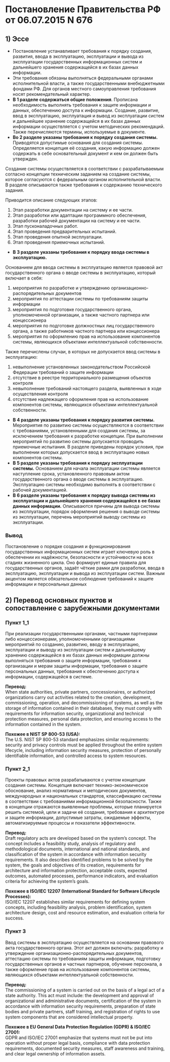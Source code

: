 # Постановление Правительства РФ от 06.07.2015 N 676

## 1) Эссе
- Постановление устанавливает требования к порядку создания, развития, ввода в эксплуатацию, эксплуатации и вывода из эксплуатации государственных информационных систем и дальнейшего хранения содержащейся в их базах данных информации.
- Эти требования обязаны выполняться федеральными органами исполнительной власти, а также государственными внебюджетными фондами РФ. Для органов местного самоуправления требования носят рекомендательный характер.
- **В 1 разделе содержаться общие положения**. Прописана необходимость выполнять требования к защите информации и данных, обеспечению доступа к информации. Создание, развитие, ввод в эксплуатацию, эксплуатация и вывод из эксплуатации систем и дальнейшее хранение содержащейся в их базах данных информации осуществляется с учетом методических рекомендаций. Также перечисляются термины, используемые в документе.
- **Во 2 разделе указаны требования к порядку создания системы.** Приводятся допустимые основания для создания системы. Определяется концепция её создания, какую информацию должен содержать в себе основательный документ и кем он должен быть утвержден.

Создание системы осуществляется в соответствии с разрабатываемым согласно концепции техническим заданием на создание системы, которое согласуются с федеральным органом исполнительной власти. В разделе описываются также требования к содержанию технического задания.

Приводится описание следующих этапов:
  1. Этап разработки документации на систему и ее части.
  2. Этап разработки или адаптации программного обеспечения, разработки рабочей документации на систему и ее части.
  3. Этап пусконаладочных работ.
  4. Этап проведения предварительных испытаний.
  5. Этап проведения опытной эксплуатации.
  6. Этап проведения приемочных испытаний.
- **В 3 разделе указаны требования к порядку ввода системы в эксплуатацию.**
 
 Основанием для ввода системы в эксплуатацию является правовой акт государственного органа о вводе системы  в эксплуатацию, который включает в себя:
  1. мероприятия по разработке и утверждению организационно-распорядительных документов
  2. мероприятия по аттестации системы по требованиям защиты информации
  3. мероприятия по подготовке государственного органа, уполномоченной организации, а также частного партнера или концессионера
  4. мероприятия по подготовке должностных лиц государственного органа, а также работников частного партнера или концессионера
  5. мероприятия по оформлению прав на использование компонентов системы, являющихся объектами интеллектуальной собственности.

Также перечислены случаи, в которых не допускается ввод системы в эксплуатацию:
  1.  невыполнение установленных законодательством Российской Федерации требований о защите информации
  2. отсутствие в реестре территориального размещения объектов контроля
  3. невыполнение требований настоящего раздела, выявленных в ходе осуществления контроля
  4. отсутствие надлежащего оформления прав на использование компонентов системы, являющихся объектами интеллектуальной собственности.
- **В 4 разделе указаны требования к порядку развития системы.** Мероприятия по развитию системы осуществляются в соответствии с требованиями, установленными для создания системы, за исключением требования к разработке концепции. При выполнении мероприятий по развитию системы допускается проводить приемочные испытания. В разделе приведены порядок условия, при выполнении которых допускается ввод в эксплуатацию новых компонентов системы.
- **В 5 разделе указаны требования к порядку эксплуатации системы.** Основанием для начала эксплуатации системы является наступление срока, установленного правовым актом государственного органа о вводе системы в эксплуатацию. Эксплуатацию системы необходимо выполнять в соответствии с рабочей документацией.
- **В 6 разделе указаны требования к порядку вывода системы из эксплуатации и дальнейшего хранения содержащейся в ее базах данных информации.** Описываются причины для вывода системы из эксплуатации, порядок оформления решения о выводе системы из эксплуатации, перечень мероприятий выводу системы из эксплуатации.

### Вывод
Постановление о порядке создания и функционирования государственных информационных систем играет ключевую роль в обеспечении их надёжности, безопасности и устойчивости на всех стадиях жизненного цикла. Оно формирует единые правила для государственных органов, задаёт чёткие рамки для разработки, ввода в эксплуатацию, эксплуатации и вывода из эксплуатации систем. Важным акцентом является обязательное соблюдение требований к защите информации и персональных данных

## 2) Перевод основных пунктов и сопоставление с зарубежными документами
### Пункт 1_1
При реализации государственными органами, частными партнерами либо концессионерами, уполномоченными организациями мероприятий по созданию, развитию, вводу в эксплуатацию, эксплуатации и выводу из эксплуатации систем и дальнейшему хранению содержащейся в их базах данных информации должны выполняться требования о защите информации, требования к организации и мерам защиты информации, требования о защите персональных данных, требования к обеспечению доступа к информации, содержащейся в системе.

**Перевод:**  
When state authorities, private partners, concessionaires, or authorized organizations carry out activities related to the creation, development, commissioning, operation, and decommissioning of systems, as well as the storage of information contained in their databases, they must comply with requirements for information security, organizational and technical protection measures, personal data protection, and ensuring access to the information contained in the system.

**Похожее в NIST SP 800-53 (USA):**  
The U.S. NIST SP 800-53 standard emphasizes similar requirements: security and privacy controls must be applied throughout the entire system lifecycle, including information security measures, protection of personally identifiable information, and controlled access to system resources.  

### Пункт 2_1
Проекты правовых актов разрабатываются с учетом концепции создания системы. Концепция включает технико-экономическое обоснование, анализ нормативных и методических документов, международных и национальных стандартов, классификацию системы в соответствии с требованиями информационной безопасности. Также в концепции отражаются выявленные проблемы, которые планируется решить системой, цели и задачи её создания, требования к архитектуре и защите информации, допустимые затраты, ожидаемые эффекты, автоматизируемые процессы и показатели эффективности.  

**Перевод:**  
Draft regulatory acts are developed based on the system’s concept. The concept includes a feasibility study, analysis of regulatory and methodological documents, international and national standards, and classification of the system in accordance with information security requirements. It also describes identified problems to be solved by the system, the goals and objectives of its creation, requirements for architecture and information protection, acceptable costs, expected outcomes, automated processes, performance indicators, and evaluation criteria for achieving the system’s goals.  

**Похожее в ISO/IEC 12207 (International Standard for Software Lifecycle Processes):**  
ISO/IEC 12207 establishes similar requirements for defining system concepts, including feasibility analysis, problem identification, system architecture design, cost and resource estimation, and evaluation criteria for success.  

### Пункт 3
Ввод системы в эксплуатацию осуществляется на основании правового акта государственного органа. Этот акт должен включать: разработку и утверждение организационно-распорядительных документов, аттестацию системы по требованиям защиты информации, подготовку государственных органов и частных партнеров, обучение персонала, а также оформление прав на использование компонентов системы, являющихся объектами интеллектуальной собственности.  

**Перевод:**  
The commissioning of a system is carried out on the basis of a legal act of a state authority. This act must include: the development and approval of organizational and administrative documents, certification of the system in accordance with information security requirements, preparation of state bodies and private partners, staff training, and registration of rights to use system components that are considered intellectual property.  

**Похожее в EU General Data Protection Regulation (GDPR) & ISO/IEC 27001:**  
GDPR and ISO/IEC 27001 emphasize that systems must not be put into operation without proper legal basis, compliance with data protection requirements, documented security measures, staff awareness and training, and clear legal ownership of information assets.  